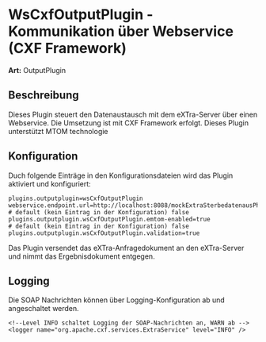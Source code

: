 # WsCxfOutputPlugin - Kommunikation über Webservice (CXF Framework) #
**Art:** OutputPlugin
## Beschreibung ##

Dieses Plugin steuert den Datenaustausch mit dem eXTra-Server über einen Webservice. Die Umsetzung ist mit CXF Framework erfolgt.
Dieses Plugin unterstützt MTOM technologie

## Konfiguration ##
Duch folgende Einträge in den Konfigurationsdateien wird das Plugin aktiviert und konfiguriert:
```
plugins.outputplugin=wsCxfOutputPlugin
webservice.endpoint.url=http://localhost:8088/mockExtraSterbedatenausPhase2
# default (kein Eintrag in der Konfiguration) false
plugins.outputplugin.wsCxfOutputPlugin.emtom-enabled=true
# default (kein Eintrag in der Konfiguration) false
plugins.outputplugin.wsCxfOutputPlugin.validation=true
```
Das Plugin versendet das eXTra-Anfragedokument an den eXTra-Server und nimmt das Ergebnisdokument entgegen.

## Logging ##

Die SOAP Nachrichten können über Logging-Konfiguration ab und angeschaltet werden.
```
<!--Level INFO schaltet Logging der SOAP-Nachrichten an, WARN ab -->
<logger name="org.apache.cxf.services.ExtraService" level="INFO" />
```